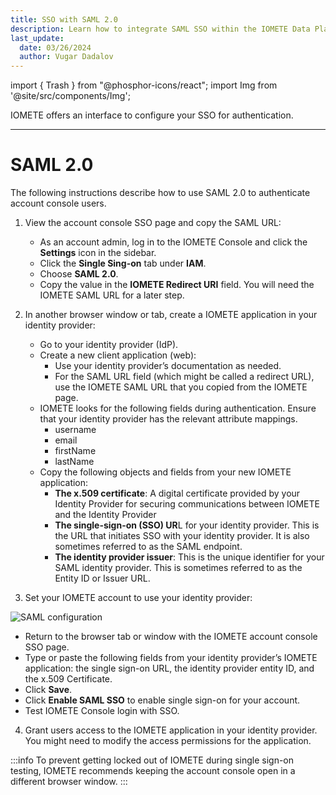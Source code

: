 ```yaml
---
title: SSO with SAML 2.0
description: Learn how to integrate SAML SSO within the IOMETE Data Plane
last_update:
  date: 03/26/2024
  author: Vugar Dadalov
---
```


import { Trash } from "@phosphor-icons/react";
import Img from '@site/src/components/Img';

IOMETE offers an interface to configure your SSO for authentication.

---
# SAML 2.0

The following instructions describe how to use SAML 2.0 to authenticate account console users.


1. View the account console SSO page and copy the SAML URL:
   - As an account admin, log in to the IOMETE Console and click the **Settings** icon in the sidebar. 
   - Click the **Single Sing-on** tab under **IAM**. 
   - Choose **SAML 2.0**. 
   - Copy the value in the **IOMETE Redirect URI** field. You will need the IOMETE SAML URL for a later step.

2. In another browser window or tab, create a IOMETE application in your identity provider:
   - Go to your identity provider (IdP). 
   - Create a new client application (web):
     - Use your identity provider’s documentation as needed.
     - For the SAML URL field (which might be called a redirect URL), use the IOMETE SAML URL that you copied from the IOMETE page. 
   - IOMETE looks for the following fields during authentication. Ensure that your identity provider has the relevant attribute mappings. 
     - username 
     - email 
     - firstName 
     - lastName 
   - Copy the following objects and fields from your new IOMETE application:
     - **The x.509 certificate**: A digital certificate provided by your Identity Provider for securing communications between IOMETE and the Identity Provider 
     - **The single-sign-on (SSO) UR**L for your identity provider. This is the URL that initiates SSO with your identity provider. It is also sometimes referred to as the SAML endpoint. 
     - **The identity provider issuer**: This is the unique identifier for your SAML identity provider. This is sometimes referred to as the Entity ID or Issuer URL.
     
3. Set your IOMETE account to use your identity provider:

<Img src="/img/user-guide/sso/saml2.0sso.png" alt="SAML configuration" />

   - Return to the browser tab or window with the IOMETE account console SSO page. 
   - Type or paste the following fields from your identity provider’s IOMETE application: the single sign-on URL, the identity provider entity ID, and the x.509 Certificate. 
   - Click **Save**. 
   - Click **Enable SAML SSO** to enable single sign-on for your account. 
   - Test IOMETE Console login with SSO. 
   
4. Grant users access to the IOMETE application in your identity provider. You might need to modify the access permissions for the application.


:::info
To prevent getting locked out of IOMETE during single sign-on testing, IOMETE recommends keeping the account console open in a different browser window.
:::